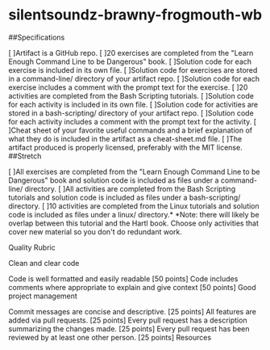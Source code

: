 # silentsoundz-brawny-frogmouth-wb

##Specifications

 [ ]Artifact is a GitHub repo.
    [ ]20 exercises are completed from the "Learn Enough Command Line to be Dangerous" book.
    [ ]Solution code for each exercise is included in its own file.
    [ ]Solution code for exercises are stored in a command-line/ directory of your artifact repo.
    [ ]Solution code for each exercise includes a comment with the prompt text for the exercise.
 [ ]20 activities are completed from the Bash Scripting tutorials.
    [ ]Solution code for each activity is included in its own file.
    [ ]Solution code for activities are stored in a bash-scripting/ directory of your artifact repo.
    [ ]Solution code for each activity includes a comment with the prompt text for the activity.
 [ ]Cheat sheet of your favorite useful commands and a brief explanation of what they do is included in the artifact as a cheat-sheet.md file.
 [ ]The artifact produced is properly licensed, preferably with the MIT license.
##Stretch

 [ ]All exercises are completed from the "Learn Enough Command Line to be Dangerous" book and solution code is included as files under a command-line/ directory.
 [ ]All activities are completed from the Bash Scripting tutorials and solution code is included as files under a bash-scripting/ directory.
 [ ]10 activities are completed from the Linux tutorials and solution code is included as files under a linux/ directory.*
*Note: there will likely be overlap between this tutorial and the Hartl book. Choose only activities that cover new material so you don't do redundant work.

Quality Rubric

Clean and clear code

Code is well formatted and easily readable [50 points]
Code includes comments where appropriate to explain and give context [50 points]
Good project management

Commit messages are concise and descriptive. [25 points]
All features are added via pull requests. [25 points]
Every pull request has a description summarizing the changes made. [25 points]
Every pull request has been reviewed by at least one other person. [25 points]
Resources
